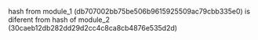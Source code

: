hash from module_1  (db707002bb75be506b9615925509ac79cbb335e0) is diferent from hash of module_2 (30caeb12db282dd29d2cc4c8ca8cb4876e535d2d)